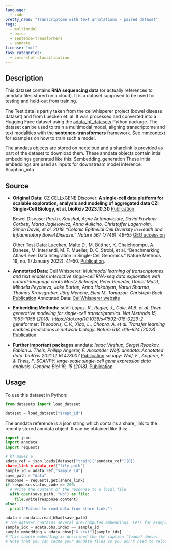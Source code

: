 ```yaml
---
language:
  - code
pretty_name: "Transcriptome with text annotations - paired dataset"
tags:
  - multimodal
  - omics
  - sentence-transformers
  - anndata
license: "mit"
task_categories:
  - zero-shot-classification
---
```


## Description

This dataset contains **RNA sequencing data** (or actually references to anndata files stored on a cloud). It is a dataset supposed to be used for testing and held-out from training.

The Test data is partly taken from the cellwhisperer project (bowel disease dataset) and from Luecken et. al.
It was processed and converted into a Hugging Face dataset using the [adata_hf_datasets](https://github.com/mengerj/adata_hf_datasets) Python package.
The dataset can be used to train a multimodal model, aligning transcriptome and text modalities with the **sentence-transformers** framework.
See [mmcontext](https://github.com/mengerj/mmcontext) for examples on how to train such a model.

The anndata objects are stored on nextcloud and a sharelink is provided as part of the dataset to download them. These anndata objects contain
intial embeddings generated like this: $embedding_generation
These initial embeddings are used as inputs for downstream model inference.
$caption_info

## Source

- **Original Data:**
  CZ CELLxGENE Discover: **A single-cell data platform for scalable exploration, analysis and modeling of aggregated data CZI Single-Cell Biology, et al. bioRxiv 2023.10.30**
  [Publication](https://doi.org/10.1101/2023.10.30.563174)

  Bowel Disease: _Parikh, Kaushal, Agne Antanaviciute, David Fawkner-Corbett, Marta Jagielowicz, Anna Aulicino, Christoffer Lagerholm, Simon Davis, et al. 2019. “Colonic Epithelial Cell Diversity in Health and Inflammatory Bowel Disease.” Nature 567 (7746): 49–55_
  [GEO accession](https://www.ncbi.nlm.nih.gov/geo/query/acc.cgi?acc=GSE116222)

  Other Test Data: Luecken, Malte D., M. Büttner, K. Chaichoompu, A. Danese, M. Interlandi, M. F. Mueller, D. C. Strobl, et al. “Benchmarking Atlas-Level Data Integration in Single-Cell Genomics.” Nature Methods 19, no. 1 (January 2022): 41–50.
  [Publication](https://doi.org/10.1038/s41592-021-01336-8).

- **Annotated Data:**
  Cell Whisperer: _Multimodal learning of transcriptomes and text enables interactive single-cell RNA-seq data exploration with natural-language chats_
  _Moritz Schaefer, Peter Peneder, Daniel Malzl, Mihaela Peycheva, Jake Burton, Anna Hakobyan, Varun Sharma, Thomas Krausgruber, Jörg Menche, Eleni M. Tomazou, Christoph Bock_
  [Publication](https://doi.org/10.1101/2024.10.15.618501)
  Annotated Data: [CellWhisperer website](https://cellwhisperer.bocklab.org/)
- **Embedding Methods:**
  scVI: _Lopez, R., Regier, J., Cole, M.B. et al. Deep generative modeling for single-cell transcriptomics. Nat Methods 15, 1053–1058 (2018). https://doi.org/10.1038/s41592-018-0229-2_
  geneformer: _Theodoris, C.V., Xiao, L., Chopra, A. et al. Transfer learning enables predictions in network biology. Nature 618, 616–624 (2023)._ [Publication](https://doi.org/10.1038/s41586-023-06139-9)
- **Further important packages**
  anndata: _Isaac Virshup, Sergei Rybakov, Fabian J. Theis, Philipp Angerer, F. Alexander Wolf. anndata: Annotated data. bioRxiv 2021.12.16.473007_
  [Publication](https://doi.org/10.1101/2021.12.16.473007)
  scnapy: _Wolf, F., Angerer, P. & Theis, F. SCANPY: large-scale single-cell gene expression data analysis. Genome Biol 19, 15 (2018)._
  [Publication](https://doi.org/10.1186/s13059-017-1382-0)

## Usage

To use this dataset in Python:

```python
from datasets import load_dataset

dataset = load_dataset("$repo_id")
```

The anndata reference is a json string which contains a share_link to the remotly stored anndata object. It can be obtained like this:

```python
import json
import anndata
import requests

# hf makes a
adata_ref = json.loads(dataset["train]["anndata_ref"][0])
share_link = adata_ref["file_path"]
sample_id = adata_ref["sample_id"]
save_path = "data"
response = requests.get(share_link)
if response.status_code == 200:
  # Write the content of the response to a local file
  with open(save_path, "wb") as file:
    file.write(response.content)
else:
  print("Failed to read data from share link.")

adata = anndata.read_h5ad(save_path)
# The dataset contains several pre-computed embeddings. Lets for example get the embeddings computed with "scvi":
sample_idx = adata.obs.index == sample_id
sample_embedding = adata.obsm["X_scvi"][sample_idx]
# This sample embedding is described the the caption (loaded above)
# Note that you can cache your anndata files so you don't need to reload the anndata object if the filepath is still the same.
```
